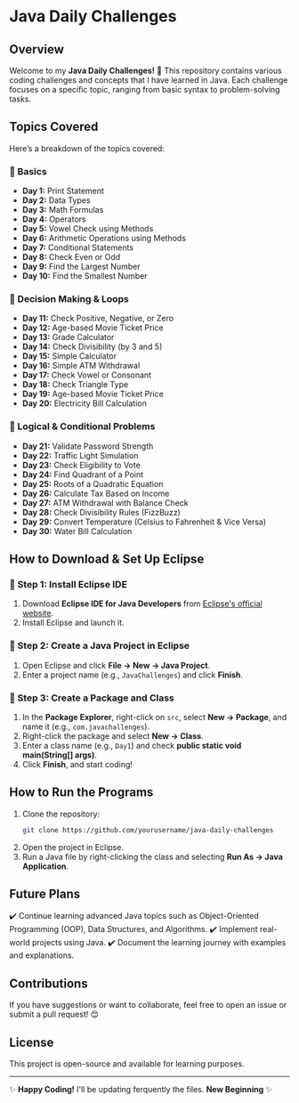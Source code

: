# Java Daily Challenges

## Overview
Welcome to my **Java Daily Challenges!** 🚀 This repository contains various coding challenges and concepts that I have learned in Java. Each challenge focuses on a specific topic, ranging from basic syntax to problem-solving tasks.

## Topics Covered
Here’s a breakdown of the topics covered:

### 🔰 Basics
- **Day 1:** Print Statement
- **Day 2:** Data Types
- **Day 3:** Math Formulas
- **Day 4:** Operators
- **Day 5:** Vowel Check using Methods
- **Day 6:** Arithmetic Operations using Methods
- **Day 7:** Conditional Statements
- **Day 8:** Check Even or Odd
- **Day 9:** Find the Largest Number
- **Day 10:** Find the Smallest Number

### 🧮 Decision Making & Loops
- **Day 11:** Check Positive, Negative, or Zero
- **Day 12:** Age-based Movie Ticket Price
- **Day 13:** Grade Calculator
- **Day 14:** Check Divisibility (by 3 and 5)
- **Day 15:** Simple Calculator
- **Day 16:** Simple ATM Withdrawal
- **Day 17:** Check Vowel or Consonant
- **Day 18:** Check Triangle Type
- **Day 19:** Age-based Movie Ticket Price
- **Day 20:** Electricity Bill Calculation

### 🔎 Logical & Conditional Problems
- **Day 21:** Validate Password Strength
- **Day 22:** Traffic Light Simulation
- **Day 23:** Check Eligibility to Vote
- **Day 24:** Find Quadrant of a Point
- **Day 25:** Roots of a Quadratic Equation
- **Day 26:** Calculate Tax Based on Income
- **Day 27:** ATM Withdrawal with Balance Check
- **Day 28:** Check Divisibility Rules (FizzBuzz)
- **Day 29:** Convert Temperature (Celsius to Fahrenheit & Vice Versa)
- **Day 30:** Water Bill Calculation 

## How to Download & Set Up Eclipse

### 🔹 Step 1: Install Eclipse IDE
1. Download **Eclipse IDE for Java Developers** from [Eclipse's official website](https://www.eclipse.org/downloads/).
2. Install Eclipse and launch it.

### 🔹 Step 2: Create a Java Project in Eclipse
1. Open Eclipse and click **File → New → Java Project**.
2. Enter a project name (e.g., `JavaChallenges`) and click **Finish**.

### 🔹 Step 3: Create a Package and Class
1. In the **Package Explorer**, right-click on `src`, select **New → Package**, and name it (e.g., `com.javachallenges`).
2. Right-click the package and select **New → Class**.
3. Enter a class name (e.g., `Day1`) and check **public static void main(String[] args)**.
4. Click **Finish**, and start coding!


## How to Run the Programs
1. Clone the repository:
   ```bash
   git clone https://github.com/yourusername/java-daily-challenges
   ```
2. Open the project in Eclipse.
3. Run a Java file by right-clicking the class and selecting **Run As → Java Application**.

## Future Plans
✔️ Continue learning advanced Java topics such as Object-Oriented Programming (OOP), Data Structures, and Algorithms.
✔️ Implement real-world projects using Java.
✔️ Document the learning journey with examples and explanations.

## Contributions
If you have suggestions or want to collaborate, feel free to open an issue or submit a pull request! 😊

## License
This project is open-source and available for learning purposes.

---
✨ **Happy Coding!** I'll be updating ferquently the files. **New Beginning** ✨

